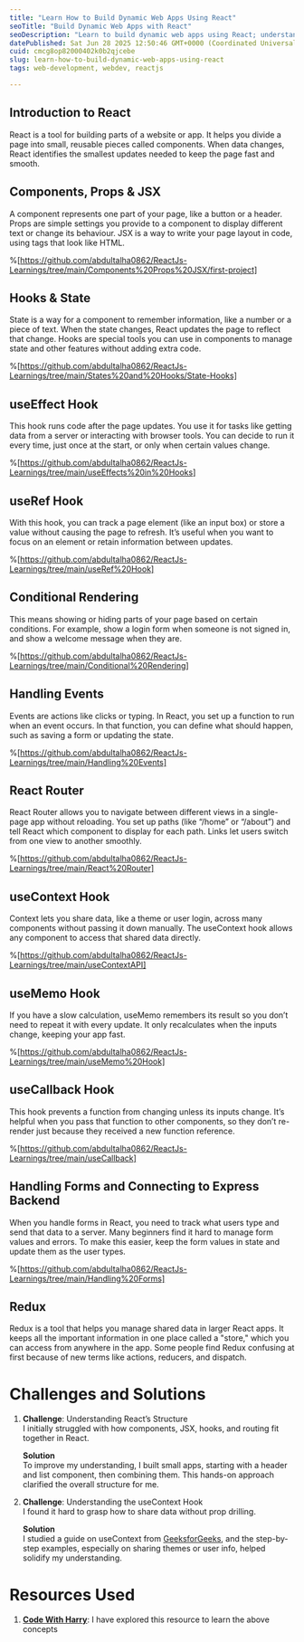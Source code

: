 ```yaml
---
title: "Learn How to Build Dynamic Web Apps Using React"
seoTitle: "Build Dynamic Web Apps with React"
seoDescription: "Learn to build dynamic web apps using React; understand components, hooks, event handling, through practical examples and solutions"
datePublished: Sat Jun 28 2025 12:50:46 GMT+0000 (Coordinated Universal Time)
cuid: cmcg8op82000402k0b2qjcebe
slug: learn-how-to-build-dynamic-web-apps-using-react
tags: web-development, webdev, reactjs

---
```


## **Introduction to React**

React is a tool for building parts of a website or app. It helps you divide a page into small, reusable pieces called components. When data changes, React identifies the smallest updates needed to keep the page fast and smooth.

## **Components, Props & JSX**

A component represents one part of your page, like a button or a header. Props are simple settings you provide to a component to display different text or change its behaviour. JSX is a way to write your page layout in code, using tags that look like HTML.

%[https://github.com/abdultalha0862/ReactJs-Learnings/tree/main/Components%20Props%20JSX/first-project] 

## **Hooks & State**

State is a way for a component to remember information, like a number or a piece of text. When the state changes, React updates the page to reflect that change. Hooks are special tools you can use in components to manage state and other features without adding extra code.

%[https://github.com/abdultalha0862/ReactJs-Learnings/tree/main/States%20and%20Hooks/State-Hooks] 

## **useEffect Hook**

This hook runs code after the page updates. You use it for tasks like getting data from a server or interacting with browser tools. You can decide to run it every time, just once at the start, or only when certain values change.

%[https://github.com/abdultalha0862/ReactJs-Learnings/tree/main/useEffects%20in%20Hooks] 

## **useRef Hook**

With this hook, you can track a page element (like an input box) or store a value without causing the page to refresh. It’s useful when you want to focus on an element or retain information between updates.

%[https://github.com/abdultalha0862/ReactJs-Learnings/tree/main/useRef%20Hook] 

## **Conditional Rendering**

This means showing or hiding parts of your page based on certain conditions. For example, show a login form when someone is not signed in, and show a welcome message when they are.

%[https://github.com/abdultalha0862/ReactJs-Learnings/tree/main/Conditional%20Rendering] 

## **Handling Events**

Events are actions like clicks or typing. In React, you set up a function to run when an event occurs. In that function, you can define what should happen, such as saving a form or updating the state.

%[https://github.com/abdultalha0862/ReactJs-Learnings/tree/main/Handling%20Events] 

## **React Router**

React Router allows you to navigate between different views in a single-page app without reloading. You set up paths (like “/home” or “/about”) and tell React which component to display for each path. Links let users switch from one view to another smoothly.

%[https://github.com/abdultalha0862/ReactJs-Learnings/tree/main/React%20Router] 

## **useContext Hook**

Context lets you share data, like a theme or user login, across many components without passing it down manually. The useContext hook allows any component to access that shared data directly.

%[https://github.com/abdultalha0862/ReactJs-Learnings/tree/main/useContextAPI] 

## **useMemo Hook**

If you have a slow calculation, useMemo remembers its result so you don’t need to repeat it with every update. It only recalculates when the inputs change, keeping your app fast.

%[https://github.com/abdultalha0862/ReactJs-Learnings/tree/main/useMemo%20Hook] 

## **useCallback Hook**

This hook prevents a function from changing unless its inputs change. It’s helpful when you pass that function to other components, so they don’t re-render just because they received a new function reference.

%[https://github.com/abdultalha0862/ReactJs-Learnings/tree/main/useCallback] 

## Handling Forms and Connecting to Express Backend

When you handle forms in React, you need to track what users type and send that data to a server. Many beginners find it hard to manage form values and errors. To make this easier, keep the form values in state and update them as the user types.

%[https://github.com/abdultalha0862/ReactJs-Learnings/tree/main/Handling%20Forms] 

## Redux

Redux is a tool that helps you manage shared data in larger React apps. It keeps all the important information in one place called a "store," which you can access from anywhere in the app. Some people find Redux confusing at first because of new terms like actions, reducers, and dispatch.

# Challenges and Solutions

1. **Challenge**: Understanding React’s Structure  
    I initially struggled with how components, JSX, hooks, and routing fit together in React.
    
    **Solution**  
    To improve my understanding, I built small apps, starting with a header and list component, then combining them. This hands-on approach clarified the overall structure for me.
    
2. **Challenge**: Understanding the useContext Hook  
    I found it hard to grasp how to share data without prop drilling.
    
    **Solution**  
    I studied a guide on useContext from [GeeksforGeeks](https://www.geeksforgeeks.org/reactjs/reactjs-usecontext-hook/), and the step-by-step examples, especially on sharing themes or user info, helped solidify my understanding.
    

# Resources Used

1. [**Code With Harry**](https://www.youtube.com/playlist?list=PLu0W_9lII9agq5TrH9XLIKQvv0iaF2X3w): I have explored this resource to learn the above concepts